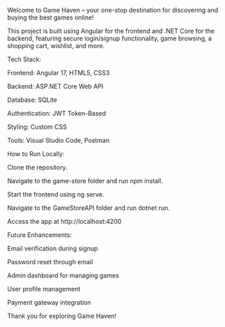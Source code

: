 Welcome to Game Haven – your one-stop destination for discovering and buying the best games online!

This project is built using Angular for the frontend and .NET Core for the backend, featuring secure login/signup functionality, game browsing, a shopping cart, wishlist, and more.

Tech Stack:

Frontend: Angular 17, HTML5, CSS3

Backend: ASP.NET Core Web API

Database: SQLite

Authentication: JWT Token-Based

Styling: Custom CSS

Tools: Visual Studio Code, Postman

How to Run Locally:

Clone the repository.

Navigate to the game-store folder and run npm install.

Start the frontend using ng serve.

Navigate to the GameStoreAPI folder and run dotnet run.

Access the app at http://localhost:4200

Future Enhancements:

Email verification during signup

Password reset through email

Admin dashboard for managing games

User profile management

Payment gateway integration

Thank you for exploring Game Haven!

